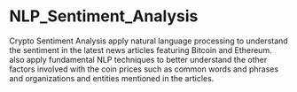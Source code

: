# NLP_Sentiment_Analysis
Crypto Sentiment Analysis
apply natural language processing to understand the sentiment in the latest news articles featuring Bitcoin and Ethereum.
also apply fundamental NLP techniques to better understand the other factors involved with the coin prices such as common words and phrases and organizations and entities mentioned in the articles.